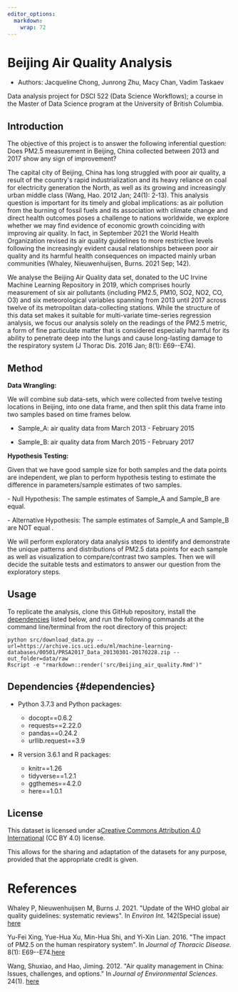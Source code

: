 ```yaml
---
editor_options: 
  markdown: 
    wrap: 72
---
```


# Beijing Air Quality Analysis

-   Authors: Jacqueline Chong, Junrong Zhu, Macy Chan, Vadim Taskaev

Data analysis project for DSCI 522 (Data Science Workflows); a course in
the Master of Data Science program at the University of British
Columbia.

## Introduction

The objective of this project is to answer the following inferential
question: Does PM2.5 measurement in Beijing, China collected between
2013 and 2017 show any sign of improvement?

The capital city of Beijing, China has long struggled with poor air
quality, a result of the country's rapid industrialization and its heavy
reliance on coal for electricity generation the North, as well as its
growing and increasingly urban middle class (Wang, Hao. 2012 Jan; 24(1):
2-13). This analysis question is important for its timely and global
implications: as air pollution from the burning of fossil fuels and its
association with climate change and direct health outcomes poses a
challenge to nations worldwide, we explore whether we may find evidence
of economic growth coinciding with improving air quality. In fact, in
September 2021 the World Health Organization revised its air quality
guidelines to more restrictive levels following the increasingly evident
causal relationships between poor air quality and its harmful health
consequences on impacted mainly urban communities (Whaley,
Nieuwenhuijsen, Burns. 2021 Sep; 142).

We analyse the Beijing Air Quality data set, donated to the UC Irvine
Machine Learning Repository in 2019, which comprises hourly measurement
of six air pollutants (including PM2.5, PM10, SO2, NO2, CO, O3) and six
meteorological variables spanning from 2013 until 2017 across twelve of
its metropolitan data-collecting stations. While the structure of this
data set makes it suitable for multi-variate time-series regression
analysis, we focus our analysis solely on the readings of the PM2.5
metric, a form of fine particulate matter that is considered especially
harmful for its ability to penetrate deep into the lungs and cause
long-lasting damage to the respiratory system (J Thorac Dis. 2016 Jan;
8(1): E69--E74).

## Method

**Data Wrangling:**

We will combine sub data-sets, which were collected from twelve testing
locations in Beijing, into one data frame, and then split this data
frame into two samples based on time frames below.

-   Sample_A: air quality data from March 2013 - February 2015

-   Sample_B: air quality data from March 2015 - February 2017

**Hypothesis Testing:**

Given that we have good sample size for both samples and the data points
are independent, we plan to perform hypothesis testing to estimate the
difference in parameters/sample estimates of two samples.

\- Null Hypothesis: The sample estimates of Sample_A and Sample_B are
equal.

\- Alternative Hypothesis: The sample estimates of Sample_A and Sample_B
are NOT equal .

We will perform exploratory data analysis steps to identify and
demonstrate the unique patterns and distributions of PM2.5 data points
for each sample as well as visualization to compare/contrast two
samples. Then we will decide the suitable tests and estimators to answer
our question from the exploratory steps.

## Usage

To replicate the analysis, clone this GitHub repository, install the
[dependencies](#dependencies) listed below, and run the following
commands at the command line/terminal from the root directory of this
project:

    python src/download_data.py --url=https://archive.ics.uci.edu/ml/machine-learning-databases/00501/PRSA2017_Data_20130301-20170228.zip --out_folder=data/raw
    Rscript -e "rmarkdown::render('src/Beijing_air_quality.Rmd')"

## Dependencies {#dependencies}

-   Python 3.7.3 and Python packages:

    -   docopt==0.6.2
    -   requests==2.22.0
    -   pandas==0.24.2
    -   urllib.request==3.9

-   R version 3.6.1 and R packages:

    -   knitr==1.26
    -   tidyverse==1.2.1
    -   ggthemes==4.2.0
    -   here==1.0.1

## License

This dataset is licensed under a[Creative Commons Attribution 4.0
International](https://creativecommons.org/licenses/by/4.0/legalcode) (CC
BY 4.0) license.

This allows for the sharing and adaptation of the datasets for any
purpose, provided that the appropriate credit is given.

# References

Whaley P, Nieuwenhuijsen M, Burns J. 2021. "Update of the WHO global air
quality guidelines: systematic reviews". In *Environ Int.* 142(Special
issue)
[here](https://www.sciencedirect.com/journal/environment-international/special-issue/10MTC4W8FXJ)

Yu-Fei Xing, Yue-Hua Xu, Min-Hua Shi, and Yi-Xin Lian. 2016. "The impact
of PM2.5 on the human respiratory system". In *Journal of Thoracic
Disease.* 8(1):
E69--E74.[here](https://www.ncbi.nlm.nih.gov/pmc/articles/PMC4740125/)

Wang, Shuxiao, and Hao, Jiming. 2012. "Air quality management in China:
Issues, challenges, and options." In *Journal of Environmental
Sciences*. 24(1).
[here](https://www.sciencedirect.com/science/article/abs/pii/S1001074211607249)
